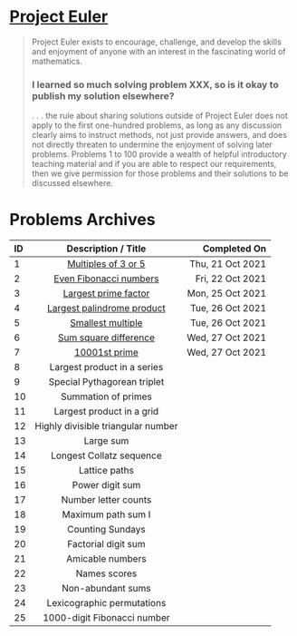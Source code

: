 # [Project Euler](https://projecteuler.net/about/)
> Project Euler exists to encourage, challenge, and develop the skills and enjoyment of anyone with an interest in the fascinating world of mathematics.
> ### I learned so much solving problem XXX, so is it okay to publish my solution elsewhere?
>  . . . the rule about sharing solutions outside of Project Euler does not apply to the first one-hundred problems, as long as any discussion clearly aims to instruct methods, not just provide answers, and does not directly threaten to undermine the enjoyment of solving later problems. Problems 1 to 100 provide a wealth of helpful introductory teaching material and if you are able to respect our requirements, then we give permission for those problems and their solutions to be discussed elsewhere.

# Problems Archives
| ID              | Description / Title                                                                                 | Completed On     |
| :-------------- | :-------------------------------------------------------------------------------------------------: | ---------------: |
| 1               | [Multiples of 3 or 5](https://github.com/ZacHorton/Project-Euler/blob/master/Python/p001.py)        | Thu, 21 Oct 2021 |
| 2               | [Even Fibonacci numbers](https://github.com/ZacHorton/Project-Euler/blob/master/Python/p002.py)     | Fri, 22 Oct 2021 |
| 3               | [Largest prime factor](https://github.com/ZacHorton/Project-Euler/blob/master/Python/p003.py)       | Mon, 25 Oct 2021 |
| 4               | [Largest palindrome product](https://github.com/ZacHorton/Project-Euler/blob/master/Python/p004.py) | Tue, 26 Oct 2021 |
| 5               | [Smallest multiple](https://github.com/ZacHorton/Project-Euler/blob/master/Python/p005.py)          | Tue, 26 Oct 2021 |
| 6               | [Sum square difference](https://github.com/ZacHorton/Project-Euler/blob/master/Python/p006.py)      | Wed, 27 Oct 2021 |
| 7               | [10001st prime](https://github.com/ZacHorton/Project-Euler/blob/master/Python/p007.py)              | Wed, 27 Oct 2021 |
| 8               | Largest product in a series                                                                     |                  |
| 9               | Special Pythagorean triplet                                                                     |                  |
| 10              | Summation of primes                                                                             |                  |
| 11              | Largest product in a grid                                                                       |                  |
| 12              | Highly divisible triangular number                                                              |                  |
| 13              | Large sum                                                                                       |                  |
| 14              | Longest Collatz sequence                                                                        |                  |
| 15              | Lattice paths                                                                                   |                  |
| 16              | Power digit sum                                                                                 |                  |
| 17              | Number letter counts                                                                            |                  |
| 18              | Maximum path sum I                                                                              |                  |
| 19              | Counting Sundays                                                                                |                  |
| 20              | Factorial digit sum                                                                             |                  |
| 21              | Amicable numbers                                                                                |                  |
| 22              | Names scores                                                                                    |                  |
| 23              | Non-abundant sums                                                                               |                  |
| 24              | Lexicographic permutations                                                                      |                  |
| 25              | 1000-digit Fibonacci number                                                                     |                  |
